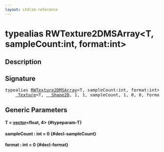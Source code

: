 ```yaml
---
layout: stdlib-reference
---
```


# typealias RWTexture2DMSArray\<T, sampleCount:int, format:int\>

## Description



## Signature

<pre>
<span class='code_keyword'>typealias</span> <a href="/stdlib-reference/types/RWTexture2DMSArray" class="code_type">RWTexture2DMSArray</a>&lt;T, sampleCount:<span class="code_keyword">int</span>, format:<span class="code_keyword">int</span>&gt; = 
    <a href="/stdlib-reference/types/Texture/index" class="code_type">_Texture</a>&lt;T, <a href="/stdlib-reference/types/Shape2D/index" class="code_type">__Shape2D</a>, 1, 1, sampleCount, 1, 0, 0, format&gt;;
</pre>

## Generic Parameters

#### T  = [vector](/stdlib-reference/types/vector/index)\<float, 4\> {#typeparam-T}
#### sampleCount  : int = 0 {#decl-sampleCount}
#### format  : int = 0 {#decl-format}

